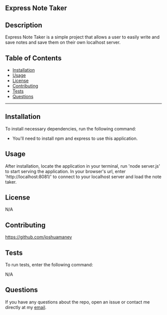 ## Express Note Taker

## Description

Express Note Taker is a simple project that allows a user to easily write and save notes and save them on their own localhost server.

## Table of Contents

- [Installation](#installation)
- [Usage](#usage)
- [License](#license)
- [Contributing](#contributing)
- [Tests](#tests)
- [Questions](#questions)
----

## Installation
To install necessary dependencies, run the following command:

- You'll need to install npm and express to use this application.

## Usage

After installation, locate the application in your terminal, run 'node server.js' to start serving the application. In your browser's url, enter 'http://localhost:8081/' to connect to your localhost server and load the note taker.

## License

N/A

## Contributing

https://github.com/joshuamaney

## Tests
To run tests, enter the following command:

N/A

## Questions
If you have any questions about the repo, open an issue or contact me directly at my [email](joshuaraymaney@gmail.com).